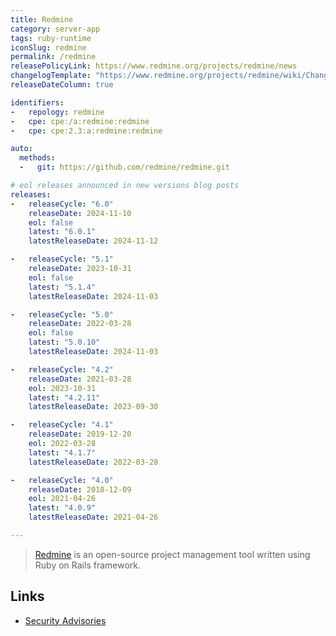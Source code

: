 ```yaml
---
title: Redmine
category: server-app
tags: ruby-runtime
iconSlug: redmine
permalink: /redmine
releasePolicyLink: https://www.redmine.org/projects/redmine/news
changelogTemplate: "https://www.redmine.org/projects/redmine/wiki/Changelog_{{'__RELEASE_CYCLE__'|replace:'.','_'}}"
releaseDateColumn: true

identifiers:
-   repology: redmine
-   cpe: cpe:/a:redmine:redmine
-   cpe: cpe:2.3:a:redmine:redmine

auto:
  methods:
  -   git: https://github.com/redmine/redmine.git

# eol releases announced in new versions blog posts
releases:
-   releaseCycle: "6.0"
    releaseDate: 2024-11-10
    eol: false
    latest: "6.0.1"
    latestReleaseDate: 2024-11-12

-   releaseCycle: "5.1"
    releaseDate: 2023-10-31
    eol: false
    latest: "5.1.4"
    latestReleaseDate: 2024-11-03

-   releaseCycle: "5.0"
    releaseDate: 2022-03-28
    eol: false
    latest: "5.0.10"
    latestReleaseDate: 2024-11-03

-   releaseCycle: "4.2"
    releaseDate: 2021-03-28
    eol: 2023-10-31
    latest: "4.2.11"
    latestReleaseDate: 2023-09-30

-   releaseCycle: "4.1"
    releaseDate: 2019-12-20
    eol: 2022-03-28
    latest: "4.1.7"
    latestReleaseDate: 2022-03-28

-   releaseCycle: "4.0"
    releaseDate: 2018-12-09
    eol: 2021-04-26
    latest: "4.0.9"
    latestReleaseDate: 2021-04-26

---
```


> [Redmine](https://www.redmine.org/) is an open-source project management tool written using Ruby
> on Rails framework.

## Links

- [Security Advisories](https://www.redmine.org/projects/redmine/wiki/Security_Advisories)
